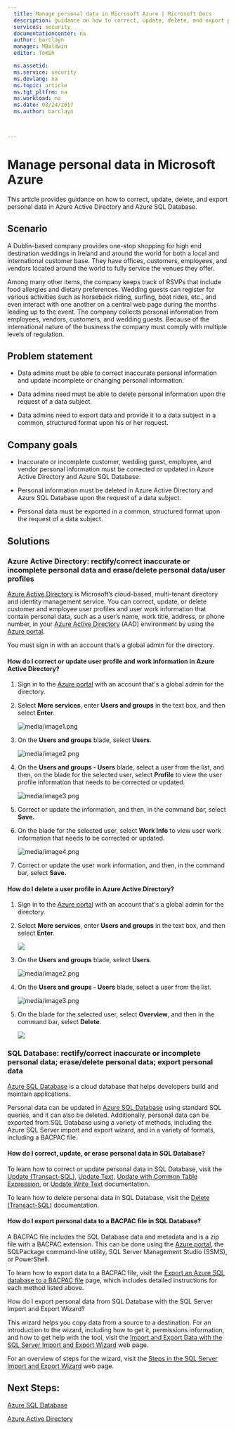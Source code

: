 ```yaml
---
  title: Manage personal data in Microsoft Azure | Microsoft Docs
  description: guidance on how to correct, update, delete, and export personal data in Azure Active Directory and Azure SQL Database
  services: security
  documentationcenter: na
  author: barclayn
  manager: MBaldwin
  editor: TomSh

  ms.assetid: 
  ms.service: security
  ms.devlang: na
  ms.topic: article
  ms.tgt_pltfrm: na
  ms.workload: na
  ms.date: 08/24/2017
  ms.author: barclayn



---
```

# Manage personal data in Microsoft Azure

This article provides guidance on how to correct, update, delete, and export personal data in Azure Active Directory and Azure SQL Database.

## Scenario

A Dublin-based company provides one-stop shopping for high end destination weddings in Ireland and around the world for both a local and international customer base. They have offices, customers, employees, and vendors located around the world to fully service the venues they offer.

Among many other items, the company keeps track of RSVPs that include food allergies and dietary preferences. Wedding guests can register for various activities such as horseback riding, surfing, boat rides, etc., and even interact with one another on a central web page during the months leading up to the event. The company collects personal information from employees, vendors, customers, and wedding guests. Because of the international nature of the business the company must comply with multiple levels of regulation.

## Problem statement

- Data admins must be able to correct inaccurate personal information and update incomplete or changing personal information.

- Data admins need must be able to delete personal information upon the request of a data subject.

- Data admins need to export data and provide it to a data subject in a common, structured format upon his or her request.

## Company goals

- Inaccurate or incomplete customer, wedding guest, employee, and vendor personal information must be corrected or updated in Azure Active Directory and Azure SQL Database.

- Personal information must be deleted in Azure Active Directory and Azure SQL Database upon the request of a data subject.

- Personal data must be exported in a common, structured format upon the request of a data subject.

## Solutions

### Azure Active Directory: rectify/correct inaccurate or incomplete personal data and erase/delete personal data/user profiles

[Azure Active Directory](https://azure.microsoft.com/services/active-directory/) is Microsoft’s cloud-based, multi-tenant directory and identity management service.
You can correct, update, or delete customer and employee user profiles and user work information that contain personal data, such as a user’s name, work title, address, or phone number, in your [Azure Active Directory](https://azure.microsoft.com/services/active-directory/) (AAD) environment by using the [Azure portal](https://portal.azure.com/).

You must sign in with an account that’s a global admin for the directory.

#### How do I correct or update user profile and work information in Azure Active Directory?

1. Sign in to the [Azure portal](https://portal.azure.com) with an account that's a global admin for the directory.

2. Select **More services**, enter **Users and groups** in the text box, and then select **Enter**.

    ![media/image1.png](media/manage-personal-data-azure/image001.png)

3. On the **Users and groups** blade, select **Users**.

    ![media/image2.png](media/manage-personal-data-azure/image003.png)

4. On the **Users and groups - Users** blade, select a user from the list, and then, on the blade for the selected user, select **Profile** to view the user profile information that needs to be corrected or updated.

    ![media/image3.png](media/manage-personal-data-azure/image005.png)

5. Correct or update the information, and then, in the command bar, select **Save.**

6.  On the blade for the selected user, select **Work Info** to view user work information that needs to be corrected or updated.

    ![media/image4.png](media/manage-personal-data-azure/image007.png)

7. Correct or update the user work information, and then, in the command bar, select **Save.**

#### How do I delete a user profile in Azure Active Directory?

1. Sign in to the [Azure portal](https://portal.azure.com) with an account that's a global admin for the directory.

2. Select **More services**, enter **Users and groups** in the text box, and then select **Enter**.

    ![](media/manage-personal-data-azure/image001.png)

3. On the **Users and groups** blade, select **Users**.

    ![media/image2.png](media/manage-personal-data-azure/image003.png)

4. On the **Users and groups - Users** blade, select a user from the list.

    ![media/image3.png](media/manage-personal-data-azure/image007.png)

5. On the blade for the selected user, select **Overview**, and then in the command bar, select **Delete**.

    ![](media/manage-personal-data-azure/image013.png)

### SQL Database: rectify/correct inaccurate or incomplete personal data; erase/delete personal data; export personal data 

[Azure SQL Database](https://azure.microsoft.com/services/sql-database/?v=16.50) is a cloud database that helps developers build and maintain applications.

Personal data can be updated in [Azure SQL Database](https://azure.microsoft.com/services/sql-database/?v=16.50) using standard SQL queries, and it can also be deleted. Additionally, personal data can be exported from SQL Database using a variety of methods, including the Azure SQL Server import and export wizard, and in a variety of formats, including a BACPAC file.

#### How do I correct, update, or erase personal data in SQL Database?

To learn how to correct or update personal data in SQL Database, visit the [Update (Transact-SQL)](https://docs.microsoft.com/sql/t-sql/queries/update-transact-sql),
[Update Text](https://docs.microsoft.com/sql/t-sql/queries/updatetext-transact-sql), [Update with Common Table Expression](https://docs.microsoft.com/sql/t-sql/queries/with-common-table-expression-transact-sql), or [Update Write Text](https://docs.microsoft.com/sql/t-sql/queries/writetext-transact-sql) documentation.

To learn how to delete personal data in SQL Database, visit the [Delete (Transact-SQL)](https://docs.microsoft.com/sql/t-sql/statements/delete-transact-sql) documentation.

#### How do I export personal data to a BACPAC file in SQL Database?

A BACPAC file includes the SQL Database data and metadata and is a zip file with a BACPAC extension. This can be done using the [Azure portal](https://portal.azure.com/), the SQLPackage command-line utility, SQL Server Management Studio (SSMS), or PowerShell.

To learn how to export data to a BACPAC file, visit the [Export an Azure SQL database to a BACPAC file](https://docs.microsoft.com/azure/sql-database/sql-database-export) page, which includes detailed instructions for each method listed above.

How do I export personal data from SQL Database with the SQL Server Import and Export Wizard?

This wizard helps you copy data from a source to a destination. For an introduction to the wizard, including how to get it, permissions information, and how to get help with the tool, visit the [Import and Export Data with the SQL Server Import and Export Wizard](https://docs.microsoft.com/sql/integration-services/import-export-data/import-and-export-data-with-the-sql-server-import-and-export-wizard) web page.

For an overview of steps for the wizard, visit the [Steps in the SQL Server Import and Export Wizard](https://docs.microsoft.com/sql/integration-services/import-export-data/steps-in-the-sql-server-import-and-export-wizard) web page.

## Next Steps:

[Azure SQL Database](https://azure.microsoft.com/services/sql-database/?v=16.50) 

[Azure Active Directory](https://azure.microsoft.com/services/active-directory/)

